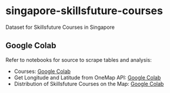# singapore-skillsfuture-courses
Dataset for Skillsfuture Courses in Singapore

## Google Colab

Refer to notebooks for source to scrape tables and analysis:

* Courses: [Google Colab](https://colab.research.google.com/drive/1oxb37kA_xILJsESV5UT-TdGqvnd5XcV-?authuser=1#scrollTo=0kcG25Dgsxnk)
* Get Longitude and Latitude from OneMap API: [Google Colab](https://colab.research.google.com/drive/1QtN9TMy7DaN06lmZ_GlvON2KPMsIwE0K?authuser=1#scrollTo=ApXTHLdPRSBK)
* Distribution of Skillsfuture Courses on the Map: [Google Colab](https://colab.research.google.com/drive/1dRy6p9jYaifV_BlW1w3SdiCBTfUN29tl?authuser=1)
